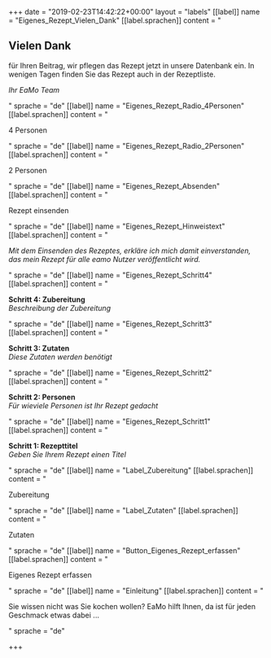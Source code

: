 +++
date = "2019-02-23T14:42:22+00:00"
layout = "labels"
[[label]]
name = "Eigenes_Rezept_Vielen_Dank"
[[label.sprachen]]
content = "<h2>Vielen Dank </h2><p>für Ihren Beitrag, wir pflegen das Rezept jetzt in unsere Datenbank ein. In wenigen Tagen finden Sie das Rezept auch in der Rezeptliste. </p><p><em>Ihr EaMo Team</em></p>"
sprache = "de"
[[label]]
name = "Eigenes_Rezept_Radio_4Personen"
[[label.sprachen]]
content = "<p>4 Personen</p>"
sprache = "de"
[[label]]
name = "Eigenes_Rezept_Radio_2Personen"
[[label.sprachen]]
content = "<p>2 Personen</p>"
sprache = "de"
[[label]]
name = "Eigenes_Rezept_Absenden"
[[label.sprachen]]
content = "<p>Rezept einsenden</p>"
sprache = "de"
[[label]]
name = "Eigenes_Rezept_Hinweistext"
[[label.sprachen]]
content = "<p><em>Mit dem Einsenden des Rezeptes, erkläre ich mich damit einverstanden, das mein Rezept für alle eamo Nutzer veröffentlicht wird.</em></p>"
sprache = "de"
[[label]]
name = "Eigenes_Rezept_Schritt4"
[[label.sprachen]]
content = "<p><strong>Schritt 4: Zubereitung</strong><br><em>Beschreibung der Zubereitung</em></p>"
sprache = "de"
[[label]]
name = "Eigenes_Rezept_Schritt3"
[[label.sprachen]]
content = "<p><strong>Schritt 3: Zutaten</strong><br><em>Diese Zutaten werden benötigt</em></p>"
sprache = "de"
[[label]]
name = "Eigenes_Rezept_Schritt2"
[[label.sprachen]]
content = "<p><strong>Schritt 2: Personen</strong><br><em>Für wieviele Personen ist Ihr Rezept gedacht</em></p>"
sprache = "de"
[[label]]
name = "Eigenes_Rezept_Schritt1"
[[label.sprachen]]
content = "<p><strong>Schritt 1: Rezepttitel</strong><br><em>Geben Sie Ihrem Rezept einen Titel</em></p>"
sprache = "de"
[[label]]
name = "Label_Zubereitung"
[[label.sprachen]]
content = "<p>Zubereitung</p>"
sprache = "de"
[[label]]
name = "Label_Zutaten"
[[label.sprachen]]
content = "<p>Zutaten</p>"
sprache = "de"
[[label]]
name = "Button_Eigenes_Rezept_erfassen"
[[label.sprachen]]
content = "<p>Eigenes Rezept erfassen</p>"
sprache = "de"
[[label]]
name = "Einleitung"
[[label.sprachen]]
content = "<p>Sie wissen nicht was Sie kochen wollen? EaMo hilft Ihnen, da ist für jeden Geschmack etwas dabei ...</p>"
sprache = "de"

+++
